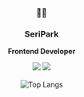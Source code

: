 <div align="center">

### 🧑‍💻
### SeriPark
**Frontend Developer**

<a href="https://velog.io/@seripark"><img src="https://img.shields.io/badge/Velog-20C997?style=flat-square&logo=Velog&logoColor=white"/></a>
<a href="qkrtpfl9228@gmail.com"><img src="https://img.shields.io/badge/parkseridev@gmail.com-EA4335?style=flat-square&logo=Gmail&logoColor=white"/></a>
</br>
</br>
![Top Langs](https://github-readme-stats.vercel.app/api/top-langs/?username=seriparkdev&layout=compact)
</div>
